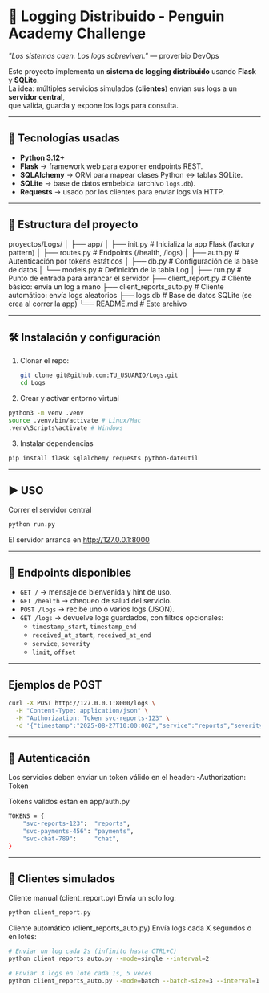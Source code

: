 # 🐧 Logging Distribuido - Penguin Academy Challenge

_"Los sistemas caen. Los logs sobreviven."_ — proverbio DevOps

Este proyecto implementa un **sistema de logging distribuido** usando **Flask** y **SQLite**.  
La idea: múltiples servicios simulados (**clientes**) envían sus logs a un **servidor central**,  
que valida, guarda y expone los logs para consulta.

---

## 🚀 Tecnologías usadas

- **Python 3.12+**
- **Flask** → framework web para exponer endpoints REST.
- **SQLAlchemy** → ORM para mapear clases Python ↔ tablas SQLite.
- **SQLite** → base de datos embebida (archivo `logs.db`).
- **Requests** → usado por los clientes para enviar logs vía HTTP.

---

## 📂 Estructura del proyecto

proyectos/Logs/
│
├── app/
│ ├── init.py # Inicializa la app Flask (factory pattern)
│ ├── routes.py # Endpoints (/health, /logs)
│ ├── auth.py # Autenticación por tokens estáticos
│ ├── db.py # Configuración de la base de datos
│ └── models.py # Definición de la tabla Log
│
├── run.py # Punto de entrada para arrancar el servidor
├── client_report.py # Cliente básico: envía un log a mano
├── client_reports_auto.py # Cliente automático: envía logs aleatorios
├── logs.db # Base de datos SQLite (se crea al correr la app)
└── README.md # Este archivo

---

## 🛠️ Instalación y configuración

1. Clonar el repo:
   ```bash
   git clone git@github.com:TU_USUARIO/Logs.git
   cd Logs
   ```
2. Crear y activar entorno virtual

```bash
python3 -m venv .venv
source .venv/bin/activate # Linux/Mac
.venv\Scripts\activate # Windows
```

3. Instalar dependencias

```bash
pip install flask sqlalchemy requests python-dateutil
```

---

## ▶️ USO

Correr el servidor central

```bash
python run.py
```

El servidor arranca en
http://127.0.0.1:8000

---

## 📌 Endpoints disponibles

- `GET /` → mensaje de bienvenida y hint de uso.
- `GET /health` → chequeo de salud del servicio.
- `POST /logs` → recibe uno o varios logs (JSON).
- `GET /logs` → devuelve logs guardados, con filtros opcionales:
  - `timestamp_start`, `timestamp_end`
  - `received_at_start`, `received_at_end`
  - `service`, `severity`
  - `limit`, `offset`

---

## Ejemplos de POST

```bash
curl -X POST http://127.0.0.1:8000/logs \
  -H "Content-Type: application/json" \
  -H "Authorization: Token svc-reports-123" \
  -d '{"timestamp":"2025-08-27T10:00:00Z","service":"reports","severity":"INFO","message":"Hola logs"}'
```

---

## 🔐 Autenticación

Los servicios deben enviar un token válido en el header:
-Authorization: Token <valor>

Tokens validos estan en app/auth.py

```bash
TOKENS = {
    "svc-reports-123":  "reports",
    "svc-payments-456": "payments",
    "svc-chat-789":     "chat",
}
```

---

## 🤖 Clientes simulados

Cliente manual (client_report.py)
Envía un solo log:

```bash
python client_report.py
```

Cliente automático (client_reports_auto.py)
Envía logs cada X segundos o en lotes:

```bash
# Enviar un log cada 2s (infinito hasta CTRL+C)
python client_reports_auto.py --mode=single --interval=2

# Enviar 3 logs en lote cada 1s, 5 veces
python client_reports_auto.py --mode=batch --batch-size=3 --interval=1 --count=5
```
